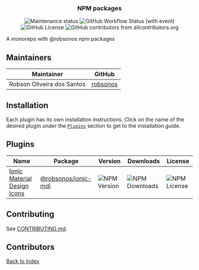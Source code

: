 <p align="center">
<h3 align="center">NPM packages</h3>
</p>
<p align="center">
  <img
      alt="Maintenance status"
      src="https://img.shields.io/maintenance/yes/2025?style=flat-square">
  <a
    href="https://github.com/robsonos/npm-packages/actions/workflows/ci.yml"
    style="color: inherit; text-decoration: none;">
    <img
      alt="GitHub Workflow Status (with event)"
      src="https://img.shields.io/github/actions/workflow/status/robsonos/npm-packages/ci.yml?style=flat-square">
  </a>
  <a
    href="LICENSE"
    style="color: inherit; text-decoration: none;">
    <img
      alt="GitHub License"
      src="https://img.shields.io/github/license/robsonos/npm-packages?style=flat-square">
  </a>
  <a
    href="#contributors"
    style="color: inherit; text-decoration: none;">
    <img
        alt="GitHub contributors from allcontributors.org"
        src="https://img.shields.io/github/all-contributors/robsonos/npm-packages?style=flat-square">
  </a>
</p>

A monorepo with @robsonos npm packages

## Maintainers

| Maintainer                 | GitHub                                  |
| -------------------------- | --------------------------------------- |
| Robson Oliveira dos Santos | [robsonos](https://github.com/robsonos) |

## Installation

Each plugin has its own installation instructions.
Click on the name of the desired plugin under the [`Plugins`](#plugins) section to get to the installation guide.

## Plugins

| Name                                                       | Package                                                                      | Version                                                                            | Downloads                                                                             | License                                                                                |
| ---------------------------------------------------------- | ---------------------------------------------------------------------------- | ---------------------------------------------------------------------------------- | ------------------------------------------------------------------------------------- | -------------------------------------------------------------------------------------- |
| [Ionic Material Design Icons](./packages/ionic-mdi#readme) | [@robsonos/ionic-mdi](<(https://www.npmjs.com/package/@robsonos/ionic-mdi)>) | ![NPM Version](https://img.shields.io/npm/v/@robsonos/ionic-mdi?style=flat-square) | ![NPM Downloads](https://img.shields.io/npm/dw/@robsonos/ionic-mdi?style=flat-square) | ![NPM License](https://img.shields.io/npm/l/%40robsonos%2Fionic-mdi?style=flat-square) |

## Contributing

See [CONTRIBUTING.md](./CONTRIBUTING.md).

## Contributors

<!-- ALL-CONTRIBUTORS-LIST:START - Do not remove or modify this section -->
<!-- prettier-ignore-start -->
<!-- markdownlint-disable -->

<!-- markdownlint-restore -->
<!-- prettier-ignore-end -->

<!-- ALL-CONTRIBUTORS-LIST:END -->

[Back to Index](#index)
